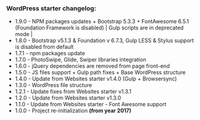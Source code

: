 ### WordPress starter changelog:

* 1.9.0 - NPM packages updates + Bootstrap 5.3.3 + FontAwesome 6.5.1 (Foundation Framework is disabled) | Gulp scripts are in deprecated mode |
* 1.8.0 - Bootstrap v5.1.3 & Foundation v 6.7.3, Gulp LESS & Stylus support is disabled from default
* 1.7.1 - npm packages update
* 1.7.0 - PhotoSwipe, Glide, Swiper libraries integration
* 1.6.0 - jQuery dependencies are removed from page front-end
* 1.5.0 - JS files support + Gulp path fixes + Base WordPress structure
* 1.4.0 - Update from Websites starter v1.4.0 (Gulp + Browsersync)
* 1.3.0 - WordPress file structure
* 1.2.1 - Update fixes from Websites starter v1.3.1
* 1.2.0 - Update from Websites starter v1.3.0
* 1.1.0 - Update from Websites starter - Font Awesome support
* 1.0.0 - Project re-initialization **(from year 2017)**